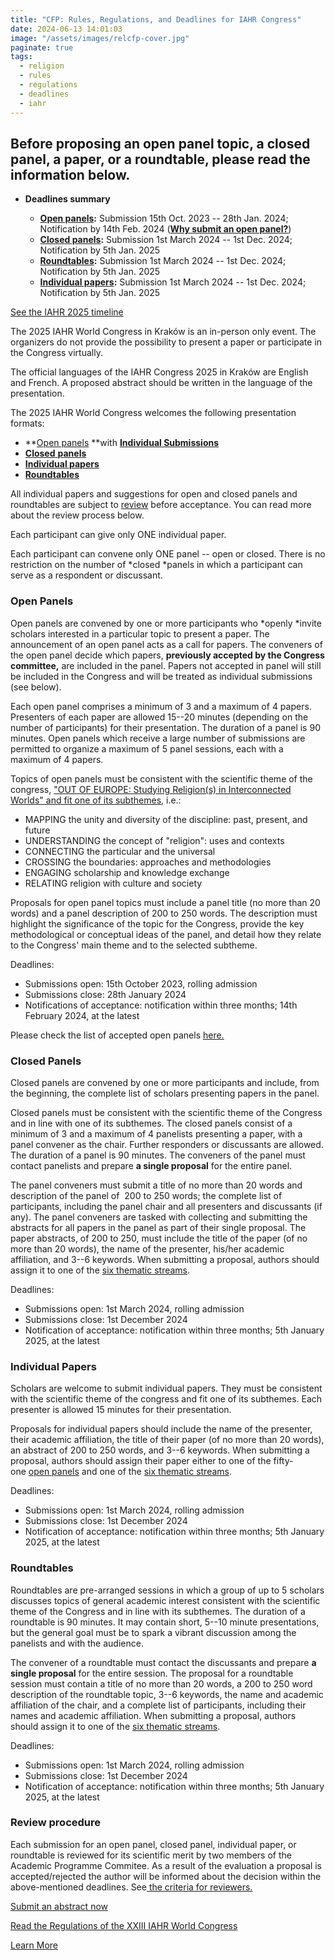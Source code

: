 ```yaml
---
title: "CFP: Rules, Regulations, and Deadlines for IAHR Congress"
date: 2024-06-13 14:01:03
image: "/assets/images/relcfp-cover.jpg"
paginate: true   
tags:
  - religion
  - rules
  - regulations
  - deadlines
  - iahr
---
```

Before proposing an open panel topic, a closed panel, a paper, or a roundtable, please read the information below.
------------------------------------------------------------------------------------------------------------------

-   **Deadlines summary**

    -   **[Open panels](https://iahr2025.org/call-for-panels-papers/rules-and-regulations/#openpanels):** Submission 15th Oct. 2023 -- 28th Jan. 2024; Notification by 14th Feb. 2024 ([**Why submit an open panel?**](https://iahr2025.org/should-you-submit-an-open-panel-proposal-spoiler-yes-you-should/))
    -   **[Closed panels](https://iahr2025.org/call-for-panels-papers/rules-and-regulations/#closedpanels):** Submission 1st March 2024 -- 1st Dec. 2024; Notification by 5th Jan. 2025
    -   **[Roundtables](https://iahr2025.org/call-for-panels-papers/rules-and-regulations/#roundtables):** Submission 1st March 2024 -- 1st Dec. 2024; Notification by 5th Jan. 2025
    -   **[Individual papers](https://iahr2025.org/call-for-panels-papers/rules-and-regulations/#individualpap):** Submission 1st March 2024 -- 1st Dec. 2024; Notification by 5th Jan. 2025

[See the IAHR 2025 timeline](https://iahr2025.org/registration/important-dates/#timeline)

The 2025 IAHR World Congress in Kraków is an in-person only event. The organizers do not provide the possibility to present a paper or participate in the Congress virtually.

The official languages of the IAHR Congress 2025 in Kraków are English and French. A proposed abstract should be written in the language of the presentation.

The 2025 IAHR World Congress welcomes the following presentation formats:

-   **[Open panels](https://iahr2025.org/call-for-panels-papers/rules-and-regulations/#openpanels) **with **[Individual Submissions](https://iahr2025.org/call-for-panels-papers/rules-and-regulations/#individualsub)**
-   [**Closed** **panels**](https://iahr2025.org/call-for-panels-papers/rules-and-regulations/#closedpanels)
-   **[Individual papers](https://iahr2025.org/call-for-panels-papers/rules-and-regulations/#individualpap)**
-   **[Roundtables](https://iahr2025.org/call-for-panels-papers/rules-and-regulations/#roundtables)**

All individual papers and suggestions for open and closed panels and roundtables are subject to [review](https://iahr2025.org/call-for-panels-papers/rules-and-regulations/#reviews) before acceptance. You can read more about the review process below.

Each participant can give only ONE individual paper.

Each participant can convene only ONE panel -- open or closed. There is no restriction on the number of *closed *panels in which a participant can serve as a respondent or discussant.

### **Open Panels**

Open panels are convened by one or more participants who *openly *invite scholars interested in a particular topic to present a paper. The announcement of an open panel acts as a call for papers. The conveners of the open panel decide which papers, **previously accepted by the Congress committee,** are included in the panel. Papers not accepted in panel will still be included in the Congress and will be treated as individual submissions (see below).

Each open panel comprises a minimum of 3 and a maximum of 4 papers. Presenters of each paper are allowed 15--20 minutes (depending on the number of participants) for their presentation. The duration of a panel is 90 minutes. Open panels which receive a large number of submissions are permitted to organize a maximum of 5 panel sessions, each with a maximum of 4 papers.

Topics of open panels must be consistent with the scientific theme of the congress, ["OUT OF EUROPE: Studying Religion(s) in Interconnected Worlds" and fit one of its subthemes](https://iahr2025.org/general-information/call-for-panels-papers/), i.e.:

-   MAPPING the unity and diversity of the discipline: past, present, and future 
-   UNDERSTANDING the concept of "religion": uses and contexts
-   CONNECTING the particular and the universal
-   CROSSING the boundaries: approaches and methodologies
-   ENGAGING scholarship and knowledge exchange
-   RELATING religion with culture and society

Proposals for open panel topics must include a panel title (no more than 20 words) and a panel description of 200 to 250 words. The description must highlight the significance of the topic for the Congress, provide the key methodological or conceptual ideas of the panel, and detail how they relate to the Congress' main theme and to the selected subtheme.

Deadlines:

-   Submissions open: 15th October 2023, rolling admission
-   Submissions close: 28th January 2024
-   Notifications of acceptance: notification within three months; 14th February 2024, at the latest

Please check the list of accepted open panels [here.](https://iahr2025.org/open-panels/)

### **Closed Panels**

Closed panels are convened by one or more participants and include, from the beginning, the complete list of scholars presenting papers in the panel.

Closed panels must be consistent with the scientific theme of the Congress and in line with one of its subthemes. The closed panels consist of a minimum of 3 and a maximum of 4 panelists presenting a paper, with a panel convener as the chair. Further responders or discussants are allowed. The duration of a panel is 90 minutes. The conveners of the panel must contact panelists and prepare **a single proposal** for the entire panel.

The panel conveners must submit a title of no more than 20 words and description of the panel of  200 to 250 words; the complete list of participants, including the panel chair and all presenters and discussants (if any). The panel conveners are tasked with collecting and submitting the abstracts for all papers in the panel as part of their single proposal. The paper abstracts, of 200 to 250, must include the title of the paper (of no more than 20 words), the name of the presenter, his/her academic affiliation, and 3--6 keywords. When submitting a proposal, authors should assign it to one of the [six thematic streams](https://iahr2025.org/call-for-panels-papers#streams).

Deadlines:

-   Submissions open: 1st March 2024, rolling admission
-   Submissions close: 1st December 2024
-   Notification of acceptance: notification within three months; 5th January 2025, at the latest

### **Individual Papers**

Scholars are welcome to submit individual papers. They must be consistent with the scientific theme of the congress and fit one of its subthemes. Each presenter is allowed 15 minutes for their presentation.

Proposals for individual papers should include the name of the presenter, their academic affiliation, the title of their paper (of no more than 20 words), an abstract of 200 to 250 words, and 3--6 keywords. When submitting a proposal, authors should assign their paper either to one of the fifty-one [open panels](https://iahr2025.org/call-for-panels-papers/open-panels/) and one of the [six thematic streams](https://iahr2025.org/call-for-panels-papers#streams).

Deadlines:

-   Submissions open: 1st March 2024, rolling admission
-   Submissions close: 1st December 2024
-   Notification of acceptance: notification within three months; 5th January 2025, at the latest

### **Roundtables**

Roundtables are pre-arranged sessions in which a group of up to 5 scholars discusses topics of general academic interest consistent with the scientific theme of the Congress and in line with its subthemes. The duration of a roundtable is 90 minutes. It may contain short, 5--10 minute presentations, but the general goal must be to spark a vibrant discussion among the panelists and with the audience.

The convener of a roundtable must contact the discussants and prepare **a single proposal** for the entire session. The proposal for a roundtable session must contain a title of no more than 20 words, a 200 to 250 word description of the roundtable topic, 3--6 keywords, the name and academic affiliation of the chair, and a complete list of participants, including their  names and academic affiliation. When submitting a proposal, authors should assign it to one of the [six thematic streams](https://iahr2025.org/call-for-panels-papers#streams).

Deadlines:

-   Submissions open: 1st March 2024, rolling admission
-   Submissions close: 1st December 2024
-   Notification of acceptance: notification within three months; 5th January 2025, at the latest

### **Review procedure**

Each submission for an open panel, closed panel, individual paper, or roundtable is reviewed for its scientific merit by two members of the Academic Programme Commitee. As a result of the evaluation a proposal is accepted/rejected the author will be informed about the decision within the above-mentioned deadlines. See[ the criteria for reviewers.](https://iahr2025.org/criteria-for-reviewers/)

[Submit an abstract now](https://iahr2025.org/call-for-panels-papers/submit-an-abstract/)

[Read the Regulations of the XXIII IAHR World Congress](https://iahr2025.org/regulations/)

[Learn More](https://iahr2025.org/call-for-panels-papers/rules-and-regulations/)